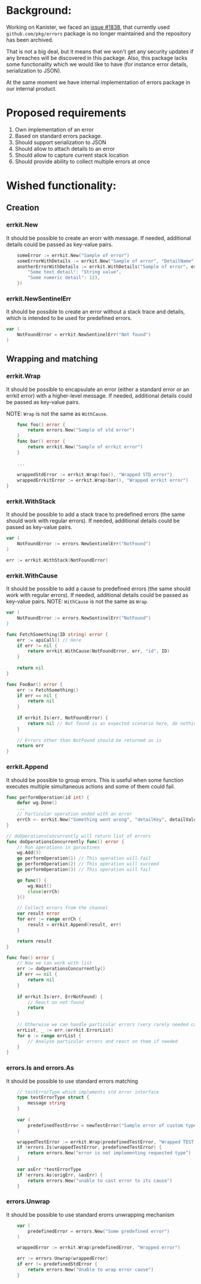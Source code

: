 # Background:
Working on Kanister, we faced an [issue #1838](https://github.com/kanisterio/kanister/issues/1838), that currently used `github.com/pkg/errors` package is no longer maintained and the repository has been archived.

That is not a big deal, but it means that we won't get any security updates if any breaches will be discovered in this package. Also, this package lacks some functionality which we would like to have (for instance error details, serialization to JSON).

At the same moment we have internal implementation of errors package in our internal product.

# Proposed requirements
1. Own implementation of an error
2. Based on standard errors package.
3. Should support serialization to JSON
4. Should allow to attach details to an error
5. Should allow to capture current stack location
6. Should provide ability to collect multiple errors at once


# Wished functionality:

## Creation
### errkit.New
It should be possible to create an erorr with message. If needed, additional details could be passed as key-value pairs.
```go
	someError := errkit.New("Sample of error")
	someErrorWithDetails := errkit.New("Sample of error", "DetailName", "String detail value", "NumericDetailName", 123)
    anotherErrorWithDetails := errkit.WithDetails("Sample of error", errkit.ErrorDetails{
        "Some text detail": "String value",
        "Some numeric detail": 123,
    })
```

### errkit.NewSentinelErr
It should be possible to create an error without a stack trace and details, which is intended to be used for predefined errors.
```go
var (
    NotFoundError = errkit.NewSentinelErr("Not found")
)
```
## Wrapping and matching
### errkit.Wrap
It should be possible to encapsulate an error (either a standard error or an errkit error) with a higher-level message.
If needed, additional details could be passed as key-value pairs.

NOTE: `Wrap` is not the same as `WithCause`.
```go
    func foo() error {
		return errors.New("Sample of std error")
    }
	func bar() error {
		return errkit.New("Sample of errkit error")
    }
    
    ...
    
    wrappedStdError := errkit.Wrap(foo(), "Wrapped STD error")
    wrappedErrkitError := errkit.Wrap(bar(), "Wrapped errkit error")
}
```

### errkit.WithStack
It should be possible to add a stack trace to predefined errors (the same should work with regular errors).
If needed, additional details could be passed as key-value pairs.
```go
var (
    NotFoundError := errors.NewSentinelErr("NotFound")
)

err := errkit.WithStack(NotFoundError)
```

### errkit.WithCause
It should be possible to add a cause to predefined errors (the same should work with regular errors).
If needed, additional details could be passed as key-value pairs.
NOTE: `WithCause` is not the same as `Wrap`.
```go
var (
    NotFoundError := errors.NewSentinelErr("NotFound")
)

func FetchSomething(ID string) error {
    err := apiCall() // Here
    if err != nil {
        return errkit.WithCause(NotFoundError, err, "id", ID)
    }
	
    return nil
}

func FooBar() error {
    err := FetchSomething()
    if err == nil {
        return nil
    }
	
    if errkit.Is(err, NotFoundError) {
        return nil // Not found is an expected scenario here, do nothing
    }   
	
    // Errors other than NotFound should be returned as is
    return err
}
```

### errkit.Append
It should be possible to group errors. This is useful when some function executes multiple simultaneous actions and some of them could fail. 
```go
func performOperation(id int) {
    defer wg.Done()
    ...
    // Particular operation ended with an error
    errCh <- errkit.New("Something went wrong", "detailKey", detailValue)
}

// doOperationsConcurrently will return list of errors
func doOperationsConcurrently func() error {
    // Run operations in goroutines
    wg.Add(3)
    go performOperation(1) // This operation will fail
    go performOperation(2) // This operation will succeed
    go performOperation(3) // This operation will fail

    go func() {
        wg.Wait()
        close(errCh)
    }()

    // Collect errors from the channel
    var result error
    for err := range errCh {
        result = errkit.Append(result, err)
    }

    return result
}

func foo() error {
    // Now we can work with list
    err := doOperationsConcurrently()
    if err == nil {
        return nil
    }
    
    if errkit.Is(err, ErrNotFound) {
        // React on not found
        return
    }
    
    // Otherwise we can handle particular errors (very rarely needed case)
    errList, _ := err.(errkit.ErrorList)
    for e := range errList {
        // Analyze particular errors and react on them if needed				
    }  
}
```

### errors.Is and errors.As
It should be possible to use standard errors matching
```go
    // testErrorType which implements std error interface
    type testErrorType struct {
        message string
    }
	
    var (
        predefinedTestError = newTestError("Sample error of custom type")
    )

    wrappedTestError := errkit.Wrap(predefinedTestError, "Wrapped TEST error")
    if !errors.Is(wrappedTestError, predefinedTestError) {
        return errors.New("error is not implementing requested type")
    }

    var asErr *testErrorType
    if !errors.As(origErr, &asErr) {
        return errors.New("unable to cast error to its cause")
    }
```

### errors.Unwrap
It should be possible to use standard erorrs unwrapping mechanism
```go
    var (
		predefinedError = errors.New("Some predefined error")
    )   

    wrappedError := errkit.Wrap(predefinedError, "Wrapped error")

    err := errors.Unwrap(wrappedError)
    if err != predefinedStdError {
        return errors.New("Unable to wrap error cause")
    }
```
